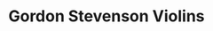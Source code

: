 ---
title: "Gordon Stevenson Violins"
url: /edinburgh/gordon-stevenson-violins/
shop: Instrumente
---